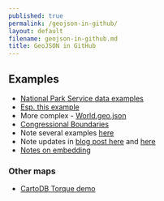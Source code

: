 ```yaml
---
published: true
permalink: /geojson-in-github/
layout: default
filename: geojson-in-github.md
title: GeoJSON in GitHub
---
```




## Examples

* [National Park Service data examples](https://github.com/nationalparkservice/npmap.js/tree/master/examples/data)  
 * [Esp. this example](https://github.com/gbinal/npmap.js/blob/master/examples/data/simplestyle.geojson)
* More complex - [World.geo.json](https://github.com/johan/world.geo.json)
* [Congressional Boundaries](https://github.com/JeffreyBLewis/congressional-district-boundaries)
* Note several examples [here](https://github.com/stars/benbalter)
* Note updates in [blog post here](https://help.github.com/articles/mapping-geojson-files-on-github) and [here](https://github.com/blog/1772-diffable-more-customizable-maps)
* [Notes on embedding](https://help.github.com/articles/mapping-geojson-files-on-github)


### Other maps
* [CartoDB Torque demo](http://cartodb.github.io/torque/)
